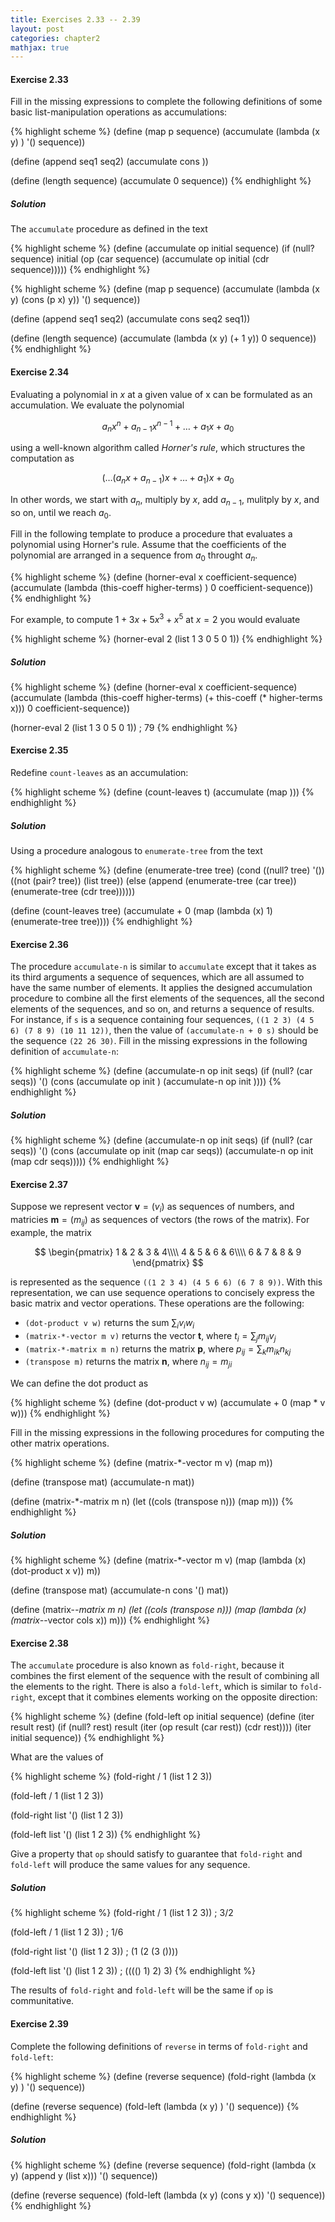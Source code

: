```yaml
---
title: Exercises 2.33 -- 2.39
layout: post
categories: chapter2
mathjax: true
---
```


<a name="Ex2.33"> </a>
#### Exercise 2.33
Fill in the missing expressions to complete the following definitions
of some basic list-manipulation operations as accumulations:

{% highlight scheme %}
(define (map p sequence)
  (accumulate (lambda (x y) <??>) '() sequence))
  
(define (append seq1 seq2)
  (accumulate cons <??> <??>))
  
(define (length sequence)
  (accumulate <??> 0 sequence))
{% endhighlight %}

##### Solution
The `accumulate` procedure as defined in the text

{% highlight scheme %}
(define (accumulate op initial sequence)
     (if (null? sequence)
         initial
         (op (car sequence)
             (accumulate op initial (cdr sequence)))))
{% endhighlight %}

{% highlight scheme %}
(define (map p sequence)
  (accumulate (lambda (x y) (cons (p x) y))
              '()
              sequence))

(define (append seq1 seq2)
  (accumulate cons seq2 seq1))

(define (length sequence)
  (accumulate (lambda (x y) (+ 1 y)) 0 sequence))
{% endhighlight %}

<a name="Ex2.34"> </a>
#### Exercise 2.34
Evaluating a polynomial in $x$ at a given value of x can be formulated
as an accumulation. We evaluate the polynomial

$$
a_nx^n + a_{n-1}x^{n-1} + \ldots + a_1x + a_0
$$

using a well-known algorithm called _Horner's rule_, which structures
the computation as

$$
(\ldots (a_nx + a_{n-1})x + \ldots + a_1)x + a_0
$$

In other words, we start with $a_n$, multiply by $x$, add $a_{n-1}$,
mulitply by $x$, and so on, until we reach $a_0$.

Fill in the following template to produce a procedure that evaluates
a polynomial using Horner's rule. Assume that the coefficients of the
polynomial are arranged in a sequence from $a_0$ throught $a_n$.

{% highlight scheme %}
(define (horner-eval x coefficient-sequence)
    (accumulate (lambda (this-coeff higher-terms) <??>)
                0
                coefficient-sequence))
{% endhighlight %}

For example, to compute $1+3x+5x^3+x^5$ at $x=2$ you would evaluate

{% highlight scheme %}
(horner-eval 2 (list 1 3 0 5 0 1))
{% endhighlight %}

##### Solution
{% highlight scheme %}
(define (horner-eval x coefficient-sequence)
    (accumulate (lambda (this-coeff higher-terms)
                        (+ this-coeff
                           (* higher-terms x)))
                0
                coefficient-sequence))

(horner-eval 2 (list 1 3 0 5 0 1))
; 79
{% endhighlight %}

<a name="Ex2.35"> </a>
#### Exercise 2.35
Redefine `count-leaves` as an accumulation:

{% highlight scheme %}
(define (count-leaves t)
    (accumulate <??> <??> (map <??> <??>)))
{% endhighlight %}

##### Solution
Using a procedure analogous to `enumerate-tree` from the text

{% highlight scheme %}
(define (enumerate-tree tree)
    (cond ((null? tree) '())
          ((not (pair? tree)) (list tree))
          (else (append (enumerate-tree (car tree))
                        (enumerate-tree (cdr tree))))))

(define (count-leaves tree)
    (accumulate +
                0
                (map (lambda (x) 1) (enumerate-tree tree))))
{% endhighlight %}

<a name="Ex2.36"> </a>
#### Exercise 2.36

The procedure `accumulate-n` is similar to `accumulate` except that it
takes as its third arguments a sequence of sequences, which are all
assumed to have the same number of elements. It applies the designed
accumulation procedure to combine all the first elements of the
sequences, all the second elements of the sequences, and so on, and
returns a sequence of results. For instance, if `s` is a sequence
containing four sequences, `((1 2 3) (4 5 6) (7 8 9) (10 11 12))`,
then the value of `(accumulate-n + 0 s)` should be the sequence
`(22 26 30)`. Fill in the missing expressions in the following
definition of `accumulate-n`:

{% highlight scheme %}
(define (accumulate-n op init seqs)
    (if (null? (car seqs))
        '()
        (cons (accumulate op init <??>)
              (accumulate-n op init <??>))))
{% endhighlight %}

##### Solution

{% highlight scheme %}
(define (accumulate-n op init seqs)
    (if (null? (car seqs))
        '()
        (cons (accumulate op init (map car seqs))
              (accumulate-n op init (map cdr seqs)))))
{% endhighlight %}

<a name="Ex2.37"> </a>
#### Exercise 2.37

Suppose we represent vector $\boldsymbol v=(v_i)$ as sequences of
numbers, and matricies $\boldsymbol m=(m_{ij})$ as sequences of
vectors (the rows of the matrix). For example, the matrix

$$
\begin{pmatrix}
1 & 2 & 3 & 4\\\\
4 & 5 & 6 & 6\\\\
6 & 7 & 8 & 9
\end{pmatrix}
$$

is represented as the sequence `((1 2 3 4) (4 5 6 6) (6 7 8 9))`. With
this representation, we can use sequence operations to concisely
express the basic matrix and vector operations. These operations are
the following:

- `(dot-product v w)` returns the sum $\sum_iv_iw_i$
- `(matrix-*-vector m v)` returns the vector $\boldsymbol t$, where
  $t_i=\sum_jm_{ij}v_j$
- `(matrix-*-matrix m n)` returns the matrix $\boldsymbol p$, where
  $p_{ij}=\sum_km_{ik}n_{kj}$
- `(transpose m)` returns the matrix $\boldsymbol n$, where
  $n_{ij}=m_{ji}$

We can define the dot product as

{% highlight scheme %}
(define (dot-product v w)
    (accumulate + 0 (map * v w)))
{% endhighlight %}

Fill in the missing expressions in the following procedures for
computing the other matrix operations.

{% highlight scheme %}
(define (matrix-*-vector m v)
    (map <??> m))
    
(define (transpose mat)
    (accumulate-n <??> <??> mat))
    
(define (matrix-*-matrix m n)
    (let ((cols (transpose n)))
      (map <??> m)))
{% endhighlight %}

##### Solution

{% highlight scheme %}
(define (matrix-*-vector m v)
    (map (lambda (x) (dot-product x v)) m))

(define (transpose mat)
    (accumulate-n cons '() mat))

(define (matrix-*-matrix m n)
    (let ((cols (transpose n)))
      (map (lambda (x) (matrix-*-vector cols x)) m)))
{% endhighlight %}

<a name="Ex2.38"> </a>
#### Exercise 2.38

The `accumulate` procedure is also known as `fold-right`, because it
combines the first element of the sequence with the result of
combining all the elements to the right. There is also a `fold-left`,
which is similar to `fold-right`, except that it combines elements
working on the opposite direction:

{% highlight scheme %}
(define (fold-left op initial sequence)
    (define (iter result rest)
        (if (null? rest)
            result
            (iter (op result (car rest))
                  (cdr rest))))
    (iter initial sequence))
{% endhighlight %}

What are the values of

{% highlight scheme %}
(fold-right / 1 (list 1 2 3))

(fold-left / 1 (list 1 2 3))

(fold-right list '() (list 1 2 3))

(fold-left list '() (list 1 2 3))
{% endhighlight %}

Give a property that `op` should satisfy to guarantee that `fold-right`
and `fold-left` will produce the same values for any sequence.

##### Solution

{% highlight scheme %}
(fold-right / 1 (list 1 2 3))
; 3/2

(fold-left / 1 (list 1 2 3))
; 1/6

(fold-right list '() (list 1 2 3))
; (1 (2 (3 ())))

(fold-left list '() (list 1 2 3))
; (((() 1) 2) 3)
{% endhighlight %}

The results of `fold-right` and `fold-left` will be the same if `op`
is communitative.

<a name="Ex2.39"> </a>
#### Exercise 2.39
Complete the following definitions of `reverse` in terms of
`fold-right` and `fold-left`:

{% highlight scheme %}
(define (reverse sequence)
    (fold-right (lambda (x y) <??>) '() sequence))
  
(define (reverse sequence)
    (fold-left (lambda (x y) <??>) '() sequence))
{% endhighlight %}

##### Solution

{% highlight scheme %}
(define (reverse sequence)
    (fold-right (lambda (x y) (append y (list x))) '() sequence))
  
(define (reverse sequence)
    (fold-left (lambda (x y) (cons y x)) '() sequence))
{% endhighlight %}
